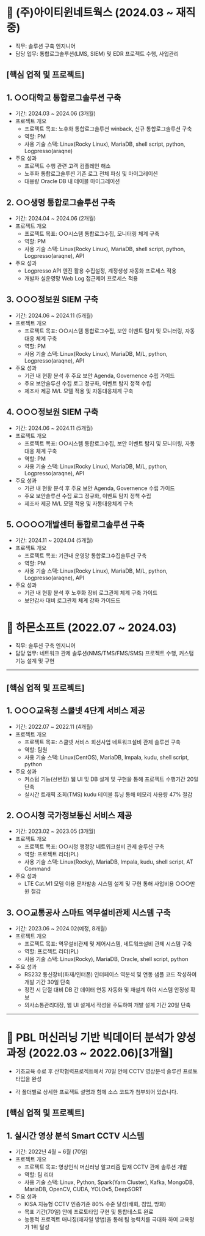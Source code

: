 # :pushpin: (주)아이티윈네트웍스 (2024.03 ~ 재직 중)
 - 직무: 솔루션 구축 엔지니어
 - 담당 업무: 통합로그솔루션(LMS, SIEM) 및 EDR 프로젝트 수행, 사업관리


## [핵심 업적 및 프로젝트]

## 1. ○○대학교 통합로그솔루션 구축
 - 기간: 2024.03 ~ 2024.06 (3개월)
 - 프로젝트 개요
   * 프로젝트 목표: 노후화 통합로그솔루션 winback, 신규 통합로그솔루션 구축
   * 역할: PM
   * 사용 기술 스택: Linux(Rocky Linux), MariaDB, shell script, python, Logpresso(araqne)
 - 주요 성과
   * 프로젝트 수행 관련 고객 컴플레인 해소
   * 노후화 통합로그솔루션 기존 로그 전체 파싱 및 마이그레이션
   * 대용량 Oracle DB 내 테이블 마이그레이션
## 2. ○○생명 통합로그솔루션 구축
 - 기간: 2024.04 ~ 2024.06 (2개월)
 - 프로젝트 개요
   * 프로젝트 목표: ○○시스템 통합로그수집, 모니터링 체계 구축
   * 역할: PM
   * 사용 기술 스택: Linux(Rocky Linux), MariaDB, shell script, python, Logpresso(araqne), API
 - 주요 성과
   * Logpresso API 엔진 활용 수집설정, 계정생성 자동화 프로세스 적용
   * 개발자 실운영망 Web Log 접근제어 프로세스 적용
## 3. ○○○정보원 SIEM 구축
 - 기간: 2024.06 ~ 2024.11 (5개월)
 - 프로젝트 개요
   * 프로젝트 목표: ○○시스템 통합로그수집, 보안 이벤트 탐지 및 모니터링, 자동대응 체계 구축
   * 역할: PM
   * 사용 기술 스택: Linux(Rocky Linux), MariaDB, M/L, python, Logpresso(araqne), API
 - 주요 성과
   * 기관 내 현황 분석 후 주요 보안 Agenda, Governence 수립 가이드
   * 주요 보안솔루션 수집 로그 정규화, 이벤트 탐지 정책 수립
   * 제조사 제공 M/L 모델 적용 및 자동대응체계 구축
 ## 4. ○○○정보원 SIEM 구축
 - 기간: 2024.06 ~ 2024.11 (5개월)
 - 프로젝트 개요
   * 프로젝트 목표: ○○시스템 통합로그수집, 보안 이벤트 탐지 및 모니터링, 자동대응 체계 구축
   * 역할: PM
   * 사용 기술 스택: Linux(Rocky Linux), MariaDB, M/L, python, Logpresso(araqne), API
 - 주요 성과
   * 기관 내 현황 분석 후 주요 보안 Agenda, Governence 수립 가이드
   * 주요 보안솔루션 수집 로그 정규화, 이벤트 탐지 정책 수립
   * 제조사 제공 M/L 모델 적용 및 자동대응체계 구축
 ## 5. ○○○○개발센터 통합로그솔루션 구축
 - 기간: 2024.11 ~ 2024.04 (5개월)
 - 프로젝트 개요
   * 프로젝트 목표: 기관내 운영망 통합로그수집솔루션 구축
   * 역할: PM
   * 사용 기술 스택: Linux(Rocky Linux), MariaDB, M/L, python, Logpresso(araqne), API
 - 주요 성과
   * 기관 내 현황 분석 후 노후화 장비 로그관제 체계 구축 가이드
   * 보안감사 대비 로그관제 체계 강화 가이드드


# :pushpin: 하몬소프트 (2022.07 ~ 2024.03)
 - 직무: 솔루션 구축 엔지니어
 - 담당 업무: 네트워크 관제 솔루션(NMS/TMS/FMS/SMS) 프로젝트 수행, 커스텀기능 설계 및 구현

* * *

## [핵심 업적 및 프로젝트]

## 1. ○○○교육청 스쿨넷 4단계 서비스 제공
 - 기간: 2022.07 ~ 2022.11 (4개월)
 - 프로젝트 개요
   * 프로젝트 목표: 스쿨넷 서비스 회선사업 네트워크설비 관제 솔루션 구축
   * 역할: 팀원
   * 사용 기술 스택: Linux(CentOS), MariaDB, Impala, kudu, shell script, python
 - 주요 성과
   * 커스텀 기능(선번장) 웹 UI 및 DB 설계 및 구현을 통해 프로젝트 수행기간 20일 단축
   * 실시간 트래픽 조회(TMS) kudu 테이블 튜닝 통해 메모리 사용량 47% 절감
## 2. ○○시청 국가정보통신 서비스 제공
 - 기간: 2023.02 ~ 2023.05 (3개월)
 - 프로젝트 개요
   * 프로젝트 목표: ○○시청 행정망 네트워크설비 관제 솔루션 구축
   * 역할: 프로젝트 리더(PL)
   * 사용 기술 스택: Linux(Rocky), MariaDB, Impala, kudu, shell script, AT Command
 - 주요 성과
   * LTE Cat.M1 모뎀 이용 문자발송 시스템 설계 및 구현 통해 사업비용 ○○○만원 절감
## 3. ○○교통공사 스마트 역무설비관제 시스템 구축
 - 기간: 2023.06 ~ 2024.02(예정, 8개월)
 - 프로젝트 개요
   * 프로젝트 목표: 역무설비관제 및 제어시스템, 네트워크설비 관제 시스템 구축
   * 역할: 프로젝트 리더(PL)
   * 사용 기술 스택: Linux(Rocky), MariaDB, Oracle, shell script, python
 - 주요 성과
   * RS232 통신장비(화재/인터폰) 인터페이스 역분석 및 연동 샘플 코드 작성하여 개발 기간 30일 단축
   * 정전 시 단절 대비 DB 간 데이터 연동 자동화 및 재설계 하여 시스템 안정성 확보
   * 의사소통관리대장, 웹 UI 설계서 작성을 주도하여 개발 설계 기간 20일 단축
  
* * *

# :pushpin: **PBL 머신러닝 기반 빅데이터 분석가 양성과정 (2022.03 ~ 2022.06)[3개월]**
- 기초교육 수료 후 산학협력프로젝트에서 70일 안에 CCTV 영상분석 솔루션 프로토타입을 완성 

- 각 폴더별로 상세한 프로젝트 설명과 함께 소스 코드가 첨부되어 있습니다. 

   

## [핵심 업적 및 프로젝트]


## 1. 실시간 영상 분석 Smart CCTV 시스템
- 기간: 2022년 4월 ~ 6월 (70일)
- 프로젝트 개요
  * 프로젝트 목표: 영상인식 머신러닝 알고리즘 탑재 CCTV 관제 솔루션 개발
  * 역할: 팀 리더
  * 사용 기술 스택: Linux, Python, Spark(Yarn Cluster), Kafka, MongoDB, MariaDB, OpenCV, CUDA, YOLOv5, DeepSORT
- 주요 성과
  * KISA 지능형 CCTV 인증기준 80% 수준 달성(배회, 침입, 방화)
  * 목표 기간(70일) 안에 프로토타입 구현 및 통합테스트 완료
  * 능동적 프로젝트 매니징(애자일 방법)을 통해 팀 능력치를 극대화 하여 교육평가 1위 달성
